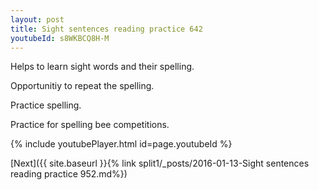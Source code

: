 ```yaml
---
layout: post
title: Sight sentences reading practice 642
youtubeId: s8WKBCQ8H-M
---
```

 
 
Helps to learn sight words and their spelling.

Opportunitiy to repeat the spelling. 

Practice spelling. 
 
Practice for spelling bee competitions. 
 
{% include youtubePlayer.html id=page.youtubeId %}
 
 

[Next]({{ site.baseurl }}{% link  split1/_posts/2016-01-13-Sight sentences reading practice 952.md%})
 
